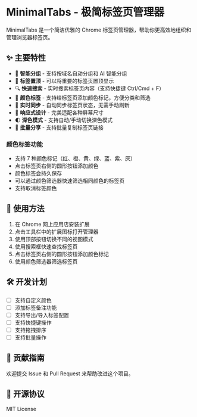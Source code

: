 # MinimalTabs - 极简标签页管理器

MinimalTabs 是一个简洁优雅的 Chrome 标签页管理器，帮助你更高效地组织和管理浏览器标签页。

## ✨ 主要特性

- 🎯 **智能分组** - 支持按域名自动分组和 AI 智能分组
- 📌 **标签置顶** - 可以将重要的标签页置顶显示
- 🔍 **快速搜索** - 实时搜索标签页内容（支持快捷键 Ctrl/Cmd + F）
- 🎨 **颜色标签** - 支持给标签页添加颜色标记，方便分类和筛选
- 🔄 **实时同步** - 自动同步标签页状态，无需手动刷新
- 📱 **响应式设计** - 完美适配各种屏幕尺寸
- 🌓 **深色模式** - 支持自动/手动切换深色模式
- 🔗 **批量分享** - 支持批量复制标签页链接

### 颜色标签功能
- 支持 7 种颜色标记（红、橙、黄、绿、蓝、紫、灰）
- 点击标签页右侧的圆形按钮添加颜色
- 颜色标签会持久保存
- 可以通过颜色筛选器快速筛选相同颜色的标签页
- 支持取消标签颜色

## 🚀 使用方法

1. 在 Chrome 网上应用店安装扩展
2. 点击工具栏中的扩展图标打开管理器
3. 使用顶部按钮切换不同的视图模式
4. 使用搜索框快速查找标签页
5. 点击标签页右侧的圆形按钮添加颜色标记
6. 使用颜色筛选器筛选标签页

## 🛠️ 开发计划

- [ ] 支持自定义颜色
- [ ] 添加标签备注功能
- [ ] 支持导出/导入标签配置
- [ ] 支持快捷键操作
- [ ] 支持拖拽排序
- [ ] 支持批量操作

## 🤝 贡献指南

欢迎提交 Issue 和 Pull Request 来帮助改进这个项目。

## 📄 开源协议

MIT License 